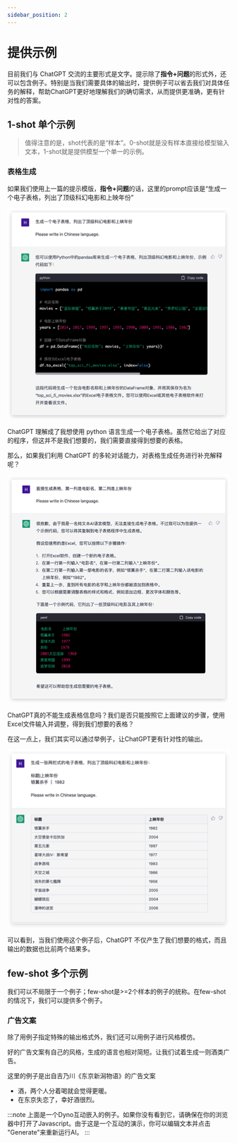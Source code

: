 ```yaml
---
sidebar_position: 2
---
```

# 提供示例

目前我们与 ChatGPT 交流的主要形式是文字。提示除了**指令+问题**的形式外，还可以包含例子。特别是当我们需要具体的输出时，提供例子可以省去我们对具体任务的解释，帮助ChatGPT更好地理解我们的确切需求，从而提供更准确，更有针对性的答案。

## 1-shot 单个示例

> 值得注意的是，shot代表的是“样本”。0-shot就是没有样本直接给模型输入文本，1-shot就是提供模型一个单一的示例。

### 表格生成

如果我们使用上一篇的提示模版，**指令+问题**的话，这里的prompt应该是“生成一个电子表格，列出了顶级科幻电影和上映年份”

![table1](./img/table1.png)

ChatGPT 理解成了我想使用 python 语言生成一个电子表格。虽然它给出了对应的程序，但这并不是我们想要的，我们需要直接得到想要的表格。

那么，如果我们利用 ChatGPT 的多轮对话能力，对表格生成任务进行补充解释呢？

![table2](./img/table2.png)

ChatGPT真的不能生成表格信息吗？我们是否只能按照它上面建议的步骤，使用Excel文件输入并调整，得到我们想要的表格？

在这一点上，我们其实可以通过举例子，让ChatGPT更有针对性的输出。

![table3](./img/table3.png)

可以看到，当我们使用这个例子后，ChatGPT 不仅产生了我们想要的格式，而且输出的数据也比前两个结果多。

## few-shot 多个示例

我们可以不局限于一个例子；few-shot是>=2个样本的例子的统称。在few-shot的情况下，我们可以提供多个例子。

### 广告文案

除了用例子指定特殊的输出格式外，我们还可以用例子进行风格模仿。

好的广告文案有自己的风格，生成的语言也相对简短。让我们试着生成一则酒类广告。

这里的例子是出自吉乃川《东京新潟物语》的广告文案

- 酒，两个人分着喝就会觉得更暖。
- 在东京失恋了，幸好酒很烈。

<div trydyno-embed="" openai-model="text-davinci-003" initial-prompt="Example1: 酒，两个人分着喝就会觉得更暖。 \n\nExample2: 在东京失恋了，幸好酒很烈。  \n\n根据Example的广告风格，生成一篇少于25个字的酒类广告:" initial-response="一杯酒，两个人，温暖如初。让酒热情治愈你的心碎。" max-tokens="256" box-rows="7" model-temp="0.8" top-p="1.0"></div>

:::note
上面是一个Dyno互动嵌入的例子。如果你没有看到它，请确保在你的浏览器中打开了Javascript。由于这是一个互动的演示，你可以编辑文本并点击 "Generate"来重新运行AI。
:::
